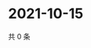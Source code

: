 # 2021-10-15

共 0 条

<!-- BEGIN -->
<!-- 最后更新时间 Fri Oct 15 2021 04:15:27 GMT+0800 (China Standard Time) -->

<!-- END -->
